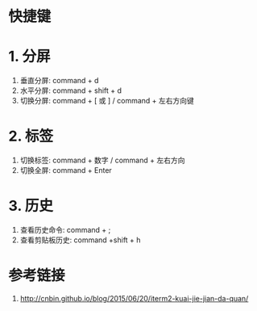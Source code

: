 # 快捷键

# 1. 分屏

1. 垂直分屏: command + d
2. 水平分屏: command + shift + d
3. 切换分屏: command + [ 或 ] / command + 左右方向键

# 2. 标签

1. 切换标签: command + 数字 / command + 左右方向
2. 切换全屏: command + Enter

# 3. 历史

1. 查看历史命令: command + ;
2. 查看剪贴板历史: command +shift + h

# 参考链接 

1. http://cnbin.github.io/blog/2015/06/20/iterm2-kuai-jie-jian-da-quan/

